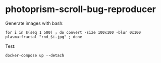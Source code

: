 # photoprism-scroll-bug-reproducer

Generate images with bash:

```
for i in $(seq 1 500) ; do convert -size 100x100 -blur 0x100 plasma:fractal "rnd_$i.jpg" ; done
```

Test:

```
docker-compose up --detach
```
